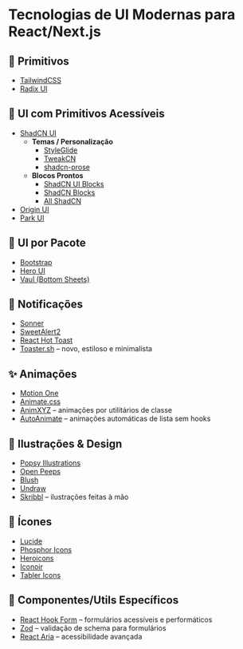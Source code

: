 # Tecnologias de UI Modernas para React/Next.js

## 🧱 Primitivos
- [TailwindCSS](https://tailwindcss.com/)
- [Radix UI](https://www.radix-ui.com/)

## 💠 UI com Primitivos Acessíveis
- [ShadCN UI](https://ui.shadcn.com/)
  - **Temas / Personalização**
    - [StyleGlide](https://www.styleglide.ai/themes)
    - [TweakCN](https://tweakcn.com/editor/theme)
    - [shadcn-prose](https://www.npmjs.com/package/shadcn-prose)
  - **Blocos Prontos**
    - [ShadCN UI Blocks](https://www.shadcn-ui-blocks.com/)
    - [ShadCN Blocks](https://www.shadcnblocks.com/)
    - [All ShadCN](https://allshadcn.com/)
- [Origin UI](https://originui.com/)
- [Park UI](https://park-ui.com/)

## 🧩 UI por Pacote
- [Bootstrap](https://getbootstrap.com/)
- [Hero UI](https://www.heroui.com/)
- [Vaul (Bottom Sheets)](https://github.com/emilkowalski/vaul)

## 🔔 Notificações
- [Sonner](https://github.com/emilkowalski/sonner)
- [SweetAlert2](https://sweetalert2.github.io/)
- [React Hot Toast](https://react-hot-toast.com/)
- [Toaster.sh](https://toaster.sh/) – novo, estiloso e minimalista

## ✨ Animações
- [Motion One](https://motion.dev/)
- [Animate.css](https://animate.style/)
- [AnimXYZ](https://animxyz.com/) – animações por utilitários de classe
- [AutoAnimate](https://auto-animate.formkit.com/) – animações automáticas de lista sem hooks

## 🎨 Ilustrações & Design
- [Popsy Illustrations](https://popsy.co/illustrations)
- [Open Peeps](https://www.openpeeps.com/)
- [Blush](https://blush.design/)
- [Undraw](https://undraw.co/illustrations)
- [Skribbl](https://weareskribbl.com/) – ilustrações feitas à mão

## 🧿 Ícones
- [Lucide](https://lucide.dev/icons/)
- [Phosphor Icons](https://phosphoricons.com/)
- [Heroicons](https://heroicons.com/)
- [Iconoir](https://iconoir.com/)
- [Tabler Icons](https://tabler.io/icons)

## 🧪 Componentes/Utils Específicos
- [React Hook Form](https://react-hook-form.com/) – formulários acessíveis e performáticos
- [Zod](https://zod.dev/) – validação de schema para formulários
- [React Aria](https://react-spectrum.adobe.com/react-aria/) – acessibilidade avançada
